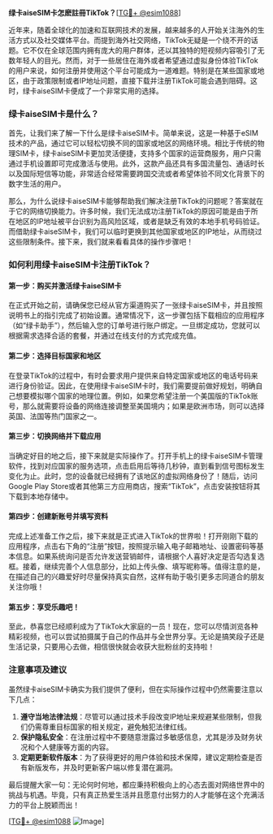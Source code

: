 **绿卡aiseSIM卡怎麽註冊TikTok？**[[TG💪+ @esim1088](https://t.me/s/esim1088)]

近年来，随着全球化的加速和互联网技术的发展，越来越多的人开始关注海外的生活方式以及社交媒体平台。而提到海外社交网络，TikTok无疑是一个绕不开的话题。它不仅在全球范围内拥有庞大的用户群体，还以其独特的短视频内容吸引了无数年轻人的目光。然而，对于一些居住在海外或者希望通过虚拟身份体验TikTok的用户来说，如何注册并使用这个平台可能成为一道难题。特别是在某些国家或地区，由于政策限制或者IP地址问题，直接下载并注册TikTok可能会遇到阻碍。这时，绿卡aiseSIM卡便成了一个非常实用的选择。

### 绿卡aiseSIM卡是什么？

首先，让我们来了解一下什么是绿卡aiseSIM卡。简单来说，这是一种基于eSIM技术的产品，通过它可以轻松切换不同的国家或地区的网络环境。相比于传统的物理SIM卡，绿卡aiseSIM卡更加灵活便捷，支持多个国家的运营商服务，用户只需通过手机设置即可完成激活与使用。此外，这款产品还具有多国流量包、通话时长以及国际短信等功能，非常适合经常需要跨国交流或者希望体验不同文化背景下的数字生活的用户。

那么，为什么说绿卡aiseSIM卡能够帮助我们解决注册TikTok的问题呢？答案就在于它的网络切换能力。许多时候，我们无法成功注册TikTok的原因可能是由于所在地区的IP地址被平台识别为高风险区域，或者是缺乏有效的本地手机号码验证。而借助绿卡aiseSIM卡，我们可以临时更换到其他国家或地区的IP地址，从而绕过这些限制条件。接下来，我们就来看看具体的操作步骤吧！

### 如何利用绿卡aiseSIM卡注册TikTok？

#### 第一步：购买并激活绿卡aiseSIM卡

在正式开始之前，请确保您已经从官方渠道购买了一张绿卡aiseSIM卡，并且按照说明书上的指引完成了初始设置。通常情况下，这一步骤包括下载相应的应用程序（如“绿卡助手”），然后输入您的订单号进行账户绑定。一旦绑定成功，您就可以根据需求选择合适的套餐，并通过在线支付的方式完成充值。

#### 第二步：选择目标国家和地区

在登录TikTok的过程中，有时会要求用户提供来自特定国家或地区的电话号码来进行身份验证。因此，在使用绿卡aiseSIM卡时，我们需要提前做好规划，明确自己想要模拟哪个国家的地理位置。例如，如果您希望注册一个美国版的TikTok账号，那么就需要将设备的网络连接调整至美国境内；如果是欧洲市场，则可以选择英国、法国等热门国家之一。

#### 第三步：切换网络并下载应用

当确定好目的地之后，接下来就是实际操作了。打开手机上的绿卡aiseSIM卡管理软件，找到对应国家的服务选项，点击启用后等待几秒钟，直到看到信号图标发生变化为止。此时，您的设备就已经拥有了该地区的虚拟网络身份了！随后，访问Google Play Store或者其他第三方应用商店，搜索“TikTok”，点击安装按钮将其下载到本地存储中。

#### 第四步：创建新账号并填写资料

完成上述准备工作之后，接下来就是正式进入TikTok的世界啦！打开刚刚下载的应用程序，点击右下角的“注册”按钮，按照提示输入电子邮箱地址、设置密码等基本信息。如果系统询问是否允许发送营销邮件，请根据个人喜好决定是否勾选复选框。接着，继续完善个人信息部分，比如上传头像、填写昵称等。值得注意的是，在描述自己的兴趣爱好时尽量保持真实自然，这样有助于吸引更多志同道合的朋友关注你哦！

#### 第五步：享受乐趣吧！

至此，恭喜您已经顺利成为了TikTok大家庭的一员！现在，您可以尽情浏览各种精彩视频，也可以尝试拍摄属于自己的作品并与全世界分享。无论是搞笑段子还是生活记录，只要用心去做，相信很快就会收获大批粉丝的支持啦！

### 注意事项及建议

虽然绿卡aiseSIM卡确实为我们提供了便利，但在实际操作过程中仍然需要注意以下几点：

1. **遵守当地法律法规**：尽管可以通过技术手段改变IP地址来规避某些限制，但我们仍需尊重目标国家的相关规定，避免触犯法律红线。
2. **保护隐私安全**：在注册过程中不要随意泄露过多敏感信息，尤其是涉及财务状况和个人健康等方面的内容。
3. **定期更新软件版本**：为了获得更好的用户体验和技术保障，建议定期检查是否有新版发布，并及时更新客户端以修复潜在漏洞。

最后提醒大家一句：无论何时何地，都应秉持积极向上的心态去面对网络世界中的挑战与机遇。毕竟，只有真正热爱生活并且愿意付出努力的人才能够在这个充满活力的平台上脱颖而出！

[[TG💪+ @esim1088](https://t.me/s/esim1088) ![Image](https://i.postimg.cc/4NQfJmqS/Snipaste-2025-05-13-00-14-12.png)]